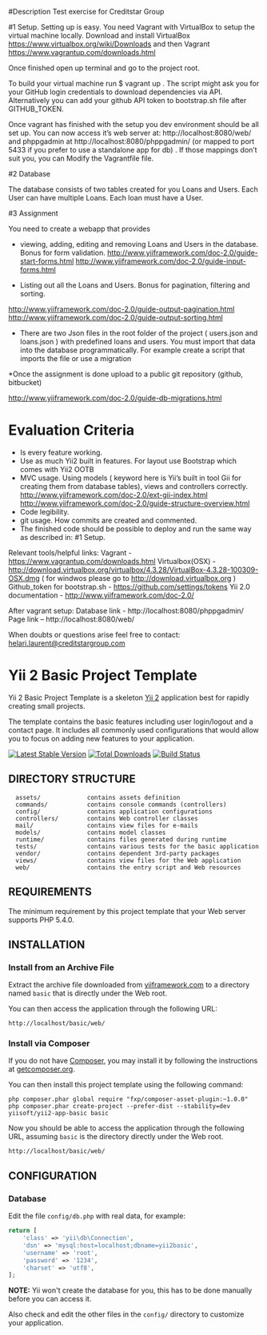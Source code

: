 #Description
Test exercise for Creditstar Group

#1 Setup.
Setting up is easy. You need Vagrant with VirtualBox to setup the virtual machine locally. Download and install VirtualBox https://www.virtualbox.org/wiki/Downloads and then Vagrant https://www.vagrantup.com/downloads.html

Once finished open up terminal and go to the project root.

To build your virtual machine run $ vagrant up . The script might ask you for your GitHub login credentials to download dependencies via API. Alternatively you can add your github API token to bootstrap.sh file after GITHUB_TOKEN.

Once vagrant has finished with the setup you dev environment should be all set up. You can now access it’s web server at: http://localhost:8080/web/ and phppgadmin at http://localhost:8080/phppgadmin/ (or mapped to port 5433 if you prefer to use a standalone app for db) . If those mappings don’t suit you, you can Modify the Vagrantfile file.

#2 Database

The database consists of two tables created for you Loans and Users. Each User can have multiple Loans. Each loan must have a User.

#3 Assignment

You need to create a webapp that provides

* viewing, adding, editing and removing Loans and Users in the database. Bonus for form validation.
http://www.yiiframework.com/doc-2.0/guide-start-forms.html
http://www.yiiframework.com/doc-2.0/guide-input-forms.html

* Listing out all the Loans and Users. Bonus for pagination, filtering and sorting.

http://www.yiiframework.com/doc-2.0/guide-output-pagination.html
http://www.yiiframework.com/doc-2.0/guide-output-sorting.html

* There are two Json files in the root folder of the project ( users.json and loans.json ) with predefined loans and users. You must import that data into the database programmatically. For example create a script that imports the file or use a migration

*Once the assignment is done upload to a public git repository (github, bitbucket)

http://www.yiiframework.com/doc-2.0/guide-db-migrations.html

# Evaluation Criteria


* Is every feature working.
* Use as much Yii2 built in features. For layout use Bootstrap which comes with Yii2 OOTB
* MVC usage. Using models ( keyword here is Yii’s built in tool Gii for creating them from database tables), views and controllers correctly.
http://www.yiiframework.com/doc-2.0/ext-gii-index.html
http://www.yiiframework.com/doc-2.0/guide-structure-overview.html
* Code legibility.
* git usage. How commits are created and commented.
* The finished code should be possible to deploy and run the same way as described in: #1 Setup.

Relevant tools/helpful links:
Vagrant - https://www.vagrantup.com/downloads.html
Virtualbox(OSX) - http://download.virtualbox.org/virtualbox/4.3.28/VirtualBox-4.3.28-100309-OSX.dmg
( for windwos please go to http://download.virtualbox.org )
Github_token for bootstrap.sh - https://github.com/settings/tokens
Yii 2.0 documentation - http://www.yiiframework.com/doc-2.0/

After vagrant setup:
Database link - http://localhost:8080/phppgadmin/
Page link – http://localhost:8080/web/

When doubts or questions arise feel free to contact: helari.laurent@creditstargroup.com



Yii 2 Basic Project Template
============================

Yii 2 Basic Project Template is a skeleton [Yii 2](http://www.yiiframework.com/) application best for
rapidly creating small projects.

The template contains the basic features including user login/logout and a contact page.
It includes all commonly used configurations that would allow you to focus on adding new
features to your application.

[![Latest Stable Version](https://poser.pugx.org/yiisoft/yii2-app-basic/v/stable.png)](https://packagist.org/packages/yiisoft/yii2-app-basic)
[![Total Downloads](https://poser.pugx.org/yiisoft/yii2-app-basic/downloads.png)](https://packagist.org/packages/yiisoft/yii2-app-basic)
[![Build Status](https://travis-ci.org/yiisoft/yii2-app-basic.svg?branch=master)](https://travis-ci.org/yiisoft/yii2-app-basic)

DIRECTORY STRUCTURE
-------------------

      assets/             contains assets definition
      commands/           contains console commands (controllers)
      config/             contains application configurations
      controllers/        contains Web controller classes
      mail/               contains view files for e-mails
      models/             contains model classes
      runtime/            contains files generated during runtime
      tests/              contains various tests for the basic application
      vendor/             contains dependent 3rd-party packages
      views/              contains view files for the Web application
      web/                contains the entry script and Web resources



REQUIREMENTS
------------

The minimum requirement by this project template that your Web server supports PHP 5.4.0.


INSTALLATION
------------

### Install from an Archive File

Extract the archive file downloaded from [yiiframework.com](http://www.yiiframework.com/download/) to
a directory named `basic` that is directly under the Web root.

You can then access the application through the following URL:

~~~
http://localhost/basic/web/
~~~


### Install via Composer

If you do not have [Composer](http://getcomposer.org/), you may install it by following the instructions
at [getcomposer.org](http://getcomposer.org/doc/00-intro.md#installation-nix).

You can then install this project template using the following command:

~~~
php composer.phar global require "fxp/composer-asset-plugin:~1.0.0"
php composer.phar create-project --prefer-dist --stability=dev yiisoft/yii2-app-basic basic
~~~

Now you should be able to access the application through the following URL, assuming `basic` is the directory
directly under the Web root.

~~~
http://localhost/basic/web/
~~~


CONFIGURATION
-------------

### Database

Edit the file `config/db.php` with real data, for example:

```php
return [
    'class' => 'yii\db\Connection',
    'dsn' => 'mysql:host=localhost;dbname=yii2basic',
    'username' => 'root',
    'password' => '1234',
    'charset' => 'utf8',
];
```

**NOTE:** Yii won't create the database for you, this has to be done manually before you can access it.

Also check and edit the other files in the `config/` directory to customize your application.